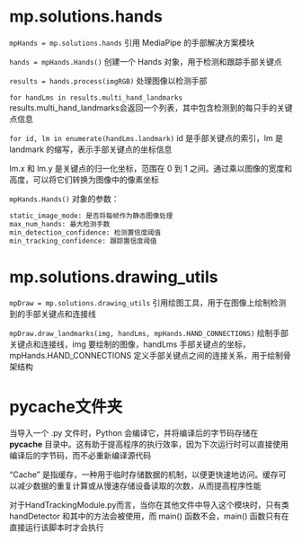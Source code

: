 # mp.solutions.hands

`mpHands = mp.solutions.hands` 引用 MediaPipe 的手部解决方案模块

`hands = mpHands.Hands()` 创建一个 Hands 对象，用于检测和跟踪手部关键点

`results = hands.process(imgRGB)` 处理图像以检测手部

`for handLms in results.multi_hand_landmarks` results.multi_hand_landmarks会返回一个列表，其中包含检测到的每只手的关键点信息

`for id, lm in enumerate(handLms.landmark)` id 是手部关键点的索引，lm 是 landmark 的缩写，表示手部关键点的坐标信息

lm.x 和 lm.y 是关键点的归一化坐标，范围在 0 到 1 之间。通过乘以图像的宽度和高度，可以将它们转换为图像中的像素坐标

`mpHands.Hands()` 对象的参数：

```python
static_image_mode: 是否将每帧作为静态图像处理
max_num_hands: 最大检测手数
min_detection_confidence: 检测置信度阈值
min_tracking_confidence: 跟踪置信度阈值
```

# mp.solutions.drawing_utils

`mpDraw = mp.solutions.drawing_utils` 引用绘图工具，用于在图像上绘制检测到的手部关键点和连接线

`mpDraw.draw_landmarks(img, handLms, mpHands.HAND_CONNECTIONS)` 绘制手部关键点和连接线，img 要绘制的图像，handLms 手部关键点的坐标，mpHands.HAND_CONNECTIONS 定义手部关键点之间的连接关系，用于绘制骨架结构

# pycache文件夹

当导入一个 .py 文件时，Python 会编译它，并将编译后的字节码存储在 __pycache__ 目录中。这有助于提高程序的执行效率，因为下次运行时可以直接使用编译后的字节码，而不必重新编译源代码

“Cache” 是指缓存，一种用于临时存储数据的机制，以便更快速地访问。缓存可以减少数据的重复计算或从慢速存储设备读取的次数，从而提高程序性能

对于HandTrackingModule.py而言，当你在其他文件中导入这个模块时，只有类 handDetector 和其中的方法会被使用，而 main() 函数不会，main() 函数只有在直接运行该脚本时才会执行